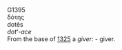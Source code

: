 <body>
  <p>G1395<br>  δότης  <br> dotēs  <br><i>dot‘-ace </i><br>From the base of <a href="g1325.htm">1325</a>  a <i>giver:</i> - giver.<br></p>
 </body>